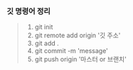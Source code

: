 ### 깃 명령어 정리
> 1. git init
> 2. git remote add origin '깃 주소'
> 3. git add .
> 4. git commit -m 'message'
> 5. git push origin '마스터 or 브랜치'
